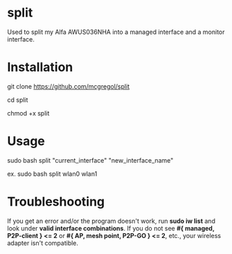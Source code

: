 # split
Used to split my Alfa AWUS036NHA into a managed interface and a monitor interface.

# Installation
git clone https://github.com/mcgregol/split

cd split

chmod +x split

# Usage

sudo bash split "current_interface" "new_interface_name"

ex. sudo bash split wlan0 wlan1

# Troubleshooting

If you get an error and/or the program doesn't work, run **sudo iw list** and look under **valid interface combinations**.  If you do not see **#{ managed, P2P-client } <= 2** or **#{ AP, mesh point, P2P-GO } <= 2**, etc., your wireless adapter isn't compatible.

